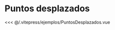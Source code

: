 <script setup>
import PuntosDesplazados from "./../.vitepress/ejemplos/PuntosDesplazados.vue";
</script>

# Puntos desplazados

<PuntosDesplazados />

<<< @/.vitepress/ejemplos/PuntosDesplazados.vue
